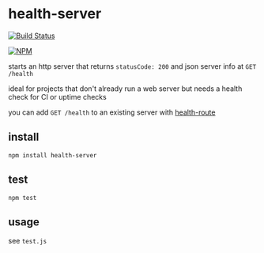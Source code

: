 # health-server

[![Build Status](https://travis-ci.org/tphummel/health-server.png)](https://travis-ci.org/tphummel/health-server)

[![NPM](https://nodei.co/npm/health-server.png?downloads=true)](https://nodei.co/npm/health-server/)

starts an http server that returns `statusCode: 200` and json server info at `GET /health`

ideal for projects that don't already run a web server but needs a health check for CI or uptime checks

you can add `GET /health` to an existing server with [health-route](http://npm.im/health-route)


## install

    npm install health-server

## test

    npm test

## usage

see `test.js`
